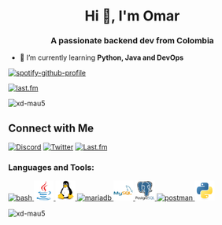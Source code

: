 <h1 align="center">Hi 👋, I'm Omar</h1>
<h3 align="center">A passionate backend dev from Colombia</h3>

- 🌱 I’m currently learning **Python, Java and DevOps**

[![spotify-github-profile](https://spotify-github-profile.vercel.app/api/view?uid=ho6rzmyljyskcjyjgxkg9x0ec&cover_image=true&theme=default&bar_color=53b14f&bar_color_cover=false)](https://spotify-github-profile.vercel.app/api/view?uid=ho6rzmyljyskcjyjgxkg9x0ec&redirect=true)

[![last.fm](https://github-readme-lastfm-stats.netlify.app/.netlify/functions/card?user=xd_mau5&theme=dark&show_scrobbles=true)](https://last.fm/user/xd_mau5)


<p align="left"> <img src="https://komarev.com/ghpvc/?username=xd-mau5&label=Profile%20views&color=0e75b6&style=flat" alt="xd-mau5" /> </p>

## Connect with Me

  [![Discord](https://img.shields.io/badge/Discord-5865F2?style=social&logo=discord)](https://discord.com/users/427683965181362176)
  [![Twitter](https://img.shields.io/badge/Twitter-1DA1F2?style=social&logo=twitter)](https://twitter.com/xd_mau5)
  [![Last.fm](https://img.shields.io/badge/Last.fm-F29F35?style=social&logo=lastdotfm)](https://last.fm/user/xd_mau5)

<h3 align="left">Languages and Tools:</h3>
<p align="left"> <a href="https://www.gnu.org/software/bash/" target="_blank" rel="noreferrer"> <img src="https://www.vectorlogo.zone/logos/gnu_bash/gnu_bash-icon.svg" alt="bash" width="40" height="40"/> </a> <a href="https://www.java.com" target="_blank" rel="noreferrer"> <img src="https://raw.githubusercontent.com/devicons/devicon/master/icons/java/java-original.svg" alt="java" width="40" height="40"/> </a> <a href="https://www.linux.org/" target="_blank" rel="noreferrer"> <img src="https://raw.githubusercontent.com/devicons/devicon/master/icons/linux/linux-original.svg" alt="linux" width="40" height="40"/> </a> <a href="https://mariadb.org/" target="_blank" rel="noreferrer"> <img src="https://www.vectorlogo.zone/logos/mariadb/mariadb-icon.svg" alt="mariadb" width="40" height="40"/> </a> <a href="https://www.mysql.com/" target="_blank" rel="noreferrer"> <img src="https://raw.githubusercontent.com/devicons/devicon/master/icons/mysql/mysql-original-wordmark.svg" alt="mysql" width="40" height="40"/> </a> <a href="https://www.postgresql.org" target="_blank" rel="noreferrer"> <img src="https://raw.githubusercontent.com/devicons/devicon/master/icons/postgresql/postgresql-original-wordmark.svg" alt="postgresql" width="40" height="40"/> </a> <a href="https://postman.com" target="_blank" rel="noreferrer"> <img src="https://www.vectorlogo.zone/logos/getpostman/getpostman-icon.svg" alt="postman" width="40" height="40"/> </a> <a href="https://www.python.org" target="_blank" rel="noreferrer"> <img src="https://raw.githubusercontent.com/devicons/devicon/master/icons/python/python-original.svg" alt="python" width="40" height="40"/> </a> </p>

<p><img align="center" src="https://github-readme-stats.vercel.app/api/top-langs?username=xd-mau5&show_icons=true&locale=en&layout=compact" alt="xd-mau5" /></p>
